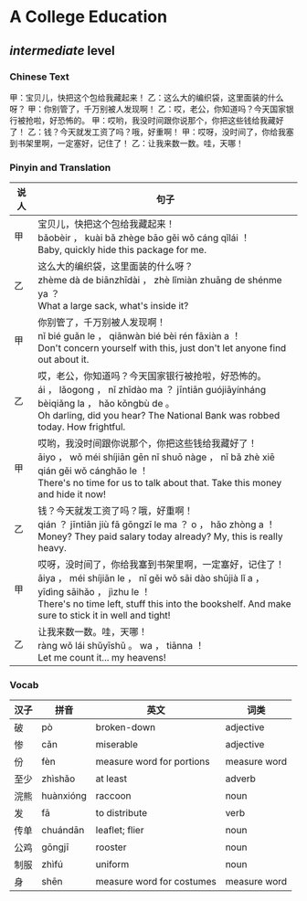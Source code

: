 # A College Education
## *intermediate* level

### Chinese Text
甲：宝贝儿，快把这个包给我藏起来！
乙：这么大的编织袋，这里面装的什么呀？
甲：你别管了，千万别被人发现啊！
乙：哎，老公，你知道吗？今天国家银行被抢啦，好恐怖的。
甲：哎哟，我没时间跟你说那个，你把这些钱给我藏好了！
乙：钱？今天就发工资了吗？哦，好重啊！
甲：哎呀，没时间了，你给我塞到书架里啊，一定塞好，记住了！
乙：让我来数一数。哇，天哪！

### Pinyin and Translation
|说人|句子|
|----|----|
|甲|宝贝儿，快把这个包给我藏起来！<br />bǎobèir ， kuài bǎ zhège bāo gěi wǒ cáng qǐlái ！<br />Baby, quickly hide this package for me.|
|乙|这么大的编织袋，这里面装的什么呀？<br />zhème dà de biānzhīdài ， zhè lǐmiàn zhuāng de shénme ya ？<br />What a large sack, what's inside it?|
|甲|你别管了，千万别被人发现啊！<br />nǐ bié guǎn le ， qiānwàn bié bèi rén fāxiàn a ！<br />Don't concern yourself with this, just don't let anyone find out about it.|
|乙|哎，老公，你知道吗？今天国家银行被抢啦，好恐怖的。<br />ái ， lǎogong ， nǐ zhīdào ma ？ jīntiān guójiāyínháng bèiqiǎng la ， hǎo kǒngbù de 。<br />Oh darling, did you hear? The National Bank was robbed today. How frightful.|
|甲|哎哟，我没时间跟你说那个，你把这些钱给我藏好了！<br />āiyo ， wǒ méi shíjiān gēn nǐ shuō nàge ， nǐ bǎ zhè xiē qián gěi wǒ cánghǎo le ！<br />There's no time for us to talk about that. Take this money and hide it now!|
|乙|钱？今天就发工资了吗？哦，好重啊！<br />qián ？ jīntiān jiù fā gōngzī le ma ？ o ， hǎo zhòng a ！<br />Money? They paid salary today already? My, this is really heavy.|
|甲|哎呀，没时间了，你给我塞到书架里啊，一定塞好，记住了！<br />āiya ， méi shíjiān le ， nǐ gěi wǒ sāi dào shūjià lǐ a ， yīdìng sāihǎo ， jìzhu le ！<br />There's no time left, stuff this into the bookshelf. And make sure to stick it in well and tight!|
|乙|让我来数一数。哇，天哪！<br />ràng wǒ lái shǔyīshǔ 。 wa ， tiānna ！<br />Let me count it... my heavens!|
### Vocab
|汉子|拼音|英文|词类|
|----|----|----|----|
|破|pò|broken-down|adjective|
|惨|cǎn|miserable|adjective|
|份|fèn|measure word for portions|measure word|
|至少|zhìshǎo|at least|adverb|
|浣熊|huànxióng|raccoon|noun|
|发|fā|to distribute|verb|
|传单|chuándān|leaflet; flier|noun|
|公鸡|gōngjī|rooster|noun|
|制服|zhìfú|uniform|noun|
|身|shēn|measure word for costumes|measure word|